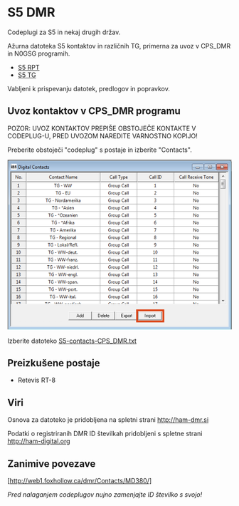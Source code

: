 ﻿# S5 DMR

Codeplugi za S5 in nekaj drugih držav.

Ažurna datoteka S5 kontaktov in različnih TG, primerna za uvoz v CPS_DMR in N0GSG programih.

* [S5 RPT](Doc/S5-RPT.md)
* [S5 TG](Doc/S5-TG.md)


Vabljeni k prispevanju datotek, predlogov in popravkov.

## Uvoz kontaktov v CPS_DMR programu

POZOR: UVOZ KONTAKTOV PREPIŠE OBSTOJEČE KONTAKTE V CODEPLUG-U, PRED UVOZOM NAREDITE VARNOSTNO KOPIJO!

Preberite obstoječi "codeplug" s postaje in izberite "Contacts".

![Import](Images/import.png)

Izberite datoteko [S5-contacts-CPS_DMR.txt](CPS_DMR/S5-contacts-CPS_DMR.txt)


## Preizkušene postaje
 * Retevis RT-8

## Viri

Osnova za datoteko je pridobljena na spletni strani http://ham-dmr.si

Podatki o registriranih DMR ID številkah pridobljeni s spletne strani http://ham-digital.org


## Zanimive povezave

[http://web1.foxhollow.ca/dmr/Contacts/MD380/]



*Pred nalaganjem codeplugov nujno zamenjajte ID številko s svojo!*
